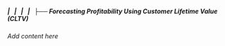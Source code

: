 ##### |   |   |   |   ├── Forecasting Profitability Using Customer Lifetime Value (CLTV)

*Add content here*
